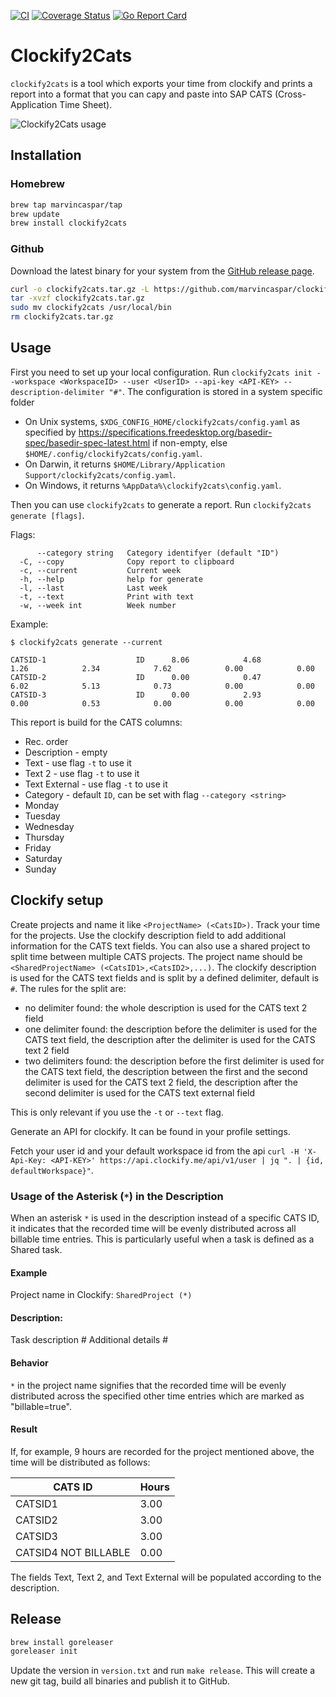 [![CI](https://github.com/marvincaspar/clockify-cats-reporter/actions/workflows/ci.yml/badge.svg)](https://github.com/marvincaspar/clockify-cats-reporter/actions/workflows/ci.yml)
[![Coverage Status](https://coveralls.io/repos/github/marvincaspar/clockify2cats/badge.svg?branch=main)](https://coveralls.io/github/marvincaspar/clockify2cats?branch=main)
[![Go Report Card](https://goreportcard.com/badge/github.com/marvincaspar/clockify2cats)](https://goreportcard.com/report/github.com/marvincaspar/clockify2cats)

# Clockify2Cats

`clockify2cats` is a tool which exports your time from clockify and prints a report into a format that you can capy and paste into SAP CATS (Cross-Application Time Sheet).

![Clockify2Cats usage](./clockify2cats.gif)

## Installation

### Homebrew

```sh
brew tap marvincaspar/tap
brew update
brew install clockify2cats
```

### Github

Download the latest binary for your system from the [GitHub release page](https://github.com/marvincaspar/clockify-cats-reporter/releases/latest/).

```sh
curl -o clockify2cats.tar.gz -L https://github.com/marvincaspar/clockify-cats-reporter/releases/latest/download/clockify2cats_$(uname -s)_$(uname -m).tar.gz
tar -xvzf clockify2cats.tar.gz
sudo mv clockify2cats /usr/local/bin
rm clockify2cats.tar.gz
```

## Usage

First you need to set up your local configuration. Run `clockify2cats init --workspace <WorkspaceID> --user <UserID> --api-key <API-KEY> --description-delimiter "#"`. The configuration is stored in a system specific folder
- On Unix systems, `$XDG_CONFIG_HOME/clockify2cats/config.yaml` as specified by https://specifications.freedesktop.org/basedir-spec/basedir-spec-latest.html if non-empty, else `$HOME/.config/clockify2cats/config.yaml`.
- On Darwin, it returns `$HOME/Library/Application Support/clockify2cats/config.yaml`.
- On Windows, it returns `%AppData%\clockify2cats\config.yaml`.

Then you can use `clockify2cats` to generate a report. Run `clockify2cats generate [flags]`.

Flags:

```
      --category string   Category identifyer (default "ID")
  -C, --copy              Copy report to clipboard
  -c, --current           Current week
  -h, --help              help for generate
  -l, --last              Last week
  -t, --text              Print with text
  -w, --week int          Week number
```

Example:

```
$ clockify2cats generate --current

CATSID-1                    ID      8.06            4.68            1.26            2.34            7.62            0.00            0.00
CATSID-2                    ID      0.00            0.47            6.02            5.13            0.73            0.00            0.00
CATSID-3                    ID      0.00            2.93            0.00            0.53            0.00            0.00            0.00
```

This report is build for the CATS columns:

- Rec. order
- Description - empty
- Text - use flag `-t` to use it
- Text 2 - use flag `-t` to use it
- Text External - use flag `-t` to use it
- Category - default `ID`, can be set with flag `--category <string>`
- Monday
- Tuesday
- Wednesday
- Thursday
- Friday
- Saturday
- Sunday

## Clockify setup

Create projects and name it like `<ProjectName> (<CatsID>)`. Track your time for the projects. Use the clockify description field to add additional information for the CATS text fields. You can also use a
shared
project to split time between multiple CATS projects. The project name should be `<SharedProjectName> (<CatsID1>,<CatsID2>,...)`. The clockify description is used for the CATS text fields and is split by a
defined
delimiter, default is `#`. The rules for the split are:

- no delimiter found: the whole description is used for the CATS text 2 field
- one delimiter found: the description before the delimiter is used for the CATS text field, the description after the delimiter is used for the CATS text 2 field
- two delimiters found: the description before the first delimiter is used for the CATS text field, the description between the first and the second delimiter is used for the CATS text 2 field, the description
  after the second delimiter is used for the CATS text external field

This is only relevant if you use the `-t` or `--text` flag.

Generate an API for clockify. It can be found in your profile settings.

Fetch your user id and your default workspace id from the api `curl -H 'X-Api-Key: <API-KEY>' https://api.clockify.me/api/v1/user | jq ". | {id, defaultWorkspace}"`.

### Usage of the Asterisk (`*`) in the Description
When an asterisk `*` is used in the description instead of a specific CATS ID, it indicates that the recorded time will be evenly distributed across all billable time entries. This is particularly useful when a task is defined as a Shared task.

#### Example
Project name in Clockify: `SharedProject (*)`

#### Description:
Task description # Additional details #

#### Behavior
`*` in the project name signifies that the recorded time will be evenly distributed across the specified other time entries which are marked as "billable=true".

#### Result
If, for example, 9 hours are recorded for the project mentioned above, the time will be distributed as follows:

| CATS ID              | Hours |
|----------------------|-------|
| CATSID1              | 3.00  |
| CATSID2              | 3.00  |
| CATSID3              | 3.00  |
| CATSID4 NOT BILLABLE | 0.00  |

The fields Text, Text 2, and Text External will be populated according to the description.

## Release

```sh
brew install goreleaser
goreleaser init
```

Update the version in `version.txt` and run `make release`.
This will create a new git tag, build all binaries and publish it to GitHub.

